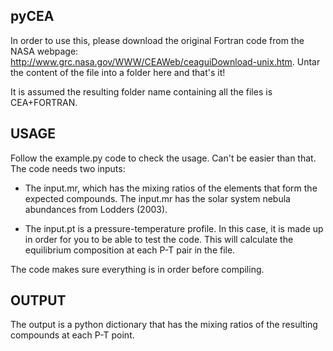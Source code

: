 pyCEA
-----

In order to use this, please download the original Fortran code from the NASA 
webpage: http://www.grc.nasa.gov/WWW/CEAWeb/ceaguiDownload-unix.htm. Untar the 
content of the file into a folder here and that's it! 

It is assumed the resulting folder name containing all the files is CEA+FORTRAN.

USAGE
-----

Follow the example.py code to check the usage. Can't be easier than that. The code 
needs two inputs:

- The input.mr, which has the mixing ratios of the elements that form the expected 
  compounds. The input.mr has the solar system nebula abundances from Lodders (2003).

- The input.pt is a pressure-temperature profile. In this case, it is made up in order 
  for you to be able to test the code. This will calculate the equilibrium composition at 
  each P-T pair in the file.

The code makes sure everything is in order before compiling. 

OUTPUT
------

The output is a python dictionary that has the mixing ratios of the resulting compounds at 
each P-T point.
